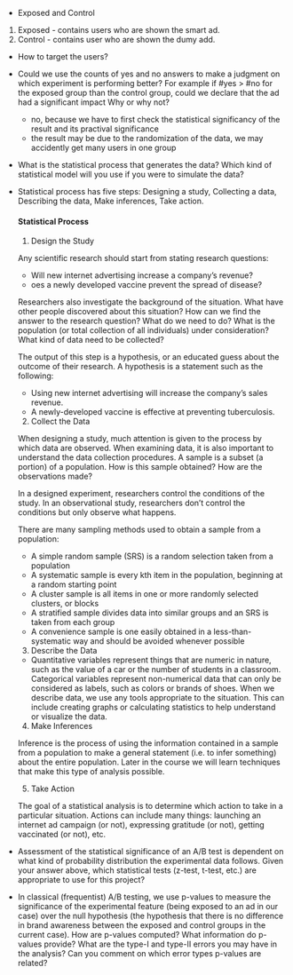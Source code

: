 - Exposed and Control 

1. Exposed - contains users who are shown the smart ad.
2. Control - contains user who are shown the dumy add. 

- How to target the users? 


- Could we use the counts of yes and no answers to make a judgment on which experiment is performing better? For example if #yes > #no for the exposed group than the control group, could we declare that the ad had a significant impact Why or why not?

    - no, because we have to first check the statistical significancy of the result and its practival significance 
    - the result may be due to the randomization of the data, we may accidently get many users in one group

- What is the statistical process that generates the data? Which kind of statistical model will you use if you were to simulate the data?

- Statistical process has five steps: Designing a study, Collecting a data, Describing the data, Make inferences, Take action. 

  #### Statistical Process
  1. Design the Study

  Any scientific research should start from stating research questions:
  - Will new internet advertising increase a company’s revenue?
  - oes a newly developed vaccine prevent the spread of disease?

  Researchers also investigate the background of the situation. What have other people discovered about this situation? How can we find the answer to the research question? What do we need to do? What is the population (or total collection of all individuals) under consideration? What kind of data need to be collected?

  The output of this step is a hypothesis, or an educated guess about the outcome of their research. A hypothesis is a statement such as the following:

  - Using new internet advertising will increase the company’s sales revenue.
  - A newly-developed vaccine is effective at preventing tuberculosis.

  2. Collect the  Data

  When designing a study, much attention is given to the process by which data are observed. When examining data, it is also important to understand the data collection procedures. A sample is a subset (a portion) of a population. How is this sample obtained? How are the observations made?

  In a designed experiment, researchers control the conditions of the study. In an observational study, researchers don’t control the conditions but only observe what happens.

  There are many sampling methods used to obtain a sample from a population:

  - A simple random sample (SRS) is a random selection taken from a population
  - A systematic sample is every kth item in the population, beginning at a random starting point
  - A cluster sample is all items in one or more randomly selected clusters, or blocks
  - A stratified sample divides data into similar groups and an SRS is taken from each group
  - A convenience sample is one easily obtained in a less-than-systematic way and should be avoided whenever possible

  3. Describe the Data

  - Quantitative variables represent things that are numeric in nature, such as the value of a car or the number of students in a classroom. Categorical variables represent non-numerical data that can only be considered as labels, such as colors or brands of shoes.
  When we describe data, we use any tools appropriate to the situation. This can include creating graphs or calculating statistics to help understand or visualize the data.

  4. Make Inferences

  Inference is the process of using the information contained in a sample from a population to make a general statement (i.e. to infer something) about the entire population. Later in the course we will learn techniques that make this type of analysis possible.

  5. Take Action

  The goal of a statistical analysis is to determine which action to take in a particular situation. Actions can include many things: launching an internet ad campaign (or not), expressing gratitude (or not), getting vaccinated (or not), etc.

- Assessment of the statistical significance of an A/B test is dependent on what kind of probability distribution the experimental data follows. Given your answer above, which statistical tests (z-test, t-test, etc.) are appropriate to use for this project?



- In classical (frequentist) A/B testing, we use p-values to measure the significance of the experimental feature (being exposed to an ad in our case)  over the null hypothesis (the hypothesis that there is no difference in brand awareness between the exposed and control groups in the current case). How are p-values computed? What information do p-values provide? What are the  type-I and type-II errors you may have in the analysis? Can you comment on which error types p-values are related?
